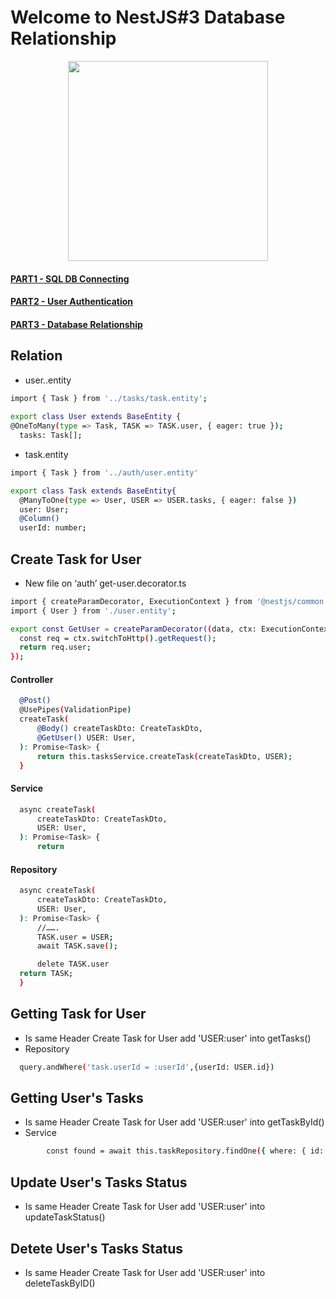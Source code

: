 # Welcome to NestJS#3 Database Relationship
<p align="center">
<img src="https://cdn.britannica.com/93/153593-050-15D2B42F/Osama-bin-Laden.jpg" width="320" />
  <h4><a href="https://github.com/smileu2za001/nestjs">PART1 - SQL DB Connecting</a></h4>
  <h4><a href="https://github.com/smileu2za001/nestjs-auth">PART2 - User Authentication</a></h4>
  <h4><a href="https://github.com/smileu2za001/smileu2za001-nestjs-relation">PART3 - Database Relationship</a></h4>
</p>

## Relation
- user..entity
```bash
import { Task } from '../tasks/task.entity';
   
export class User extends BaseEntity {
@OneToMany(type => Task, TASK => TASK.user, { eager: true });
  tasks: Task[];
```
- task.entity
```bash
import { Task } from '../auth/user.entity'

export class Task extends BaseEntity{      
  @ManyToOne(type => User, USER => USER.tasks, { eager: false })
  user: User;
  @Column()
  userId: number;
```

## Create Task for User
- New file on ‘auth’ get-user.decorator.ts
```bash
import { createParamDecorator, ExecutionContext } from '@nestjs/common';
import { User } from './user.entity';

export const GetUser = createParamDecorator((data, ctx: ExecutionContext): User => {
  const req = ctx.switchToHttp().getRequest();
  return req.user;
});
```
#### Controller 
```bash
  @Post()
  @UsePipes(ValidationPipe)
  createTask(
      @Body() createTaskDto: CreateTaskDto,
      @GetUser() USER: User,
  ): Promise<Task> {
      return this.tasksService.createTask(createTaskDto, USER);
  }
```
#### Service
```bash
  async createTask(
      createTaskDto: CreateTaskDto,
      USER: User,
  ): Promise<Task> {
      return
```
#### Repository
```bash
  async createTask(
      createTaskDto: CreateTaskDto,
      USER: User,    
  ): Promise<Task> {
      //…….
      TASK.user = USER;
      await TASK.save();

      delete TASK.user
  return TASK;
  }
```

## Getting Task for User
- Is same Header Create Task for User add 'USER:user' into getTasks()
- Repository
```bash
  query.andWhere('task.userId = :userId',{userId: USER.id})
```

## Getting User's Tasks
- Is same Header Create Task for User add 'USER:user' into getTaskById()
- Service
```bash
        const found = await this.taskRepository.findOne({ where: { id: ID, userId: USER.id } });
```

## Update User's Tasks Status
- Is same Header Create Task for User add 'USER:user' into updateTaskStatus()


## Detete User's Tasks Status
- Is same Header Create Task for User add 'USER:user' into deleteTaskByID()